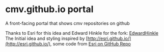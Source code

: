 cmv.github.io portal
=============

A front-facing portal that shows cmv repositories on github


Thanks to Esri for this idea and Edward Hinkle for the fork: [EdwardHinkle](https://github.com/EdwardHinkle/github-portal) The Initial idea and styling inspired by [http://esri.github.io/](http://esri.github.io/), some code from [Esri on GitHub Repo](https://github.com/Esri/esri.github.com)
